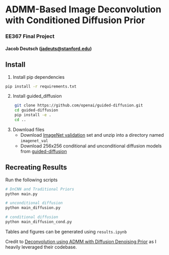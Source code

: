 # ADMM-Based Image Deconvolution with Conditioned Diffusion Prior
### EE367 Final Project
#### Jacob Deutsch (jadeuts@stanford.edu)

## Install

1. Install pip dependencies
```bash
pip install -r requirements.txt
```
2. Install guided_diffusion
```bash
    git clone https://github.com/openai/guided-diffusion.git
    cd guided-diffusion
    pip install -e .
    cd ..
```
3. Download files
    - Download [ImageNet validation](https://huggingface.co/datasets/imagenet-1k/tree/main/data) set and unzip into a directory named `imagenet_val`
    - Download 256x256 conditional and unconditional diffusion models from [guided-diffusion](https://github.com/openai/guided-diffusion/tree/main)

## Recreating Results
Run the following scripts
```bash
# DnCNN and Traditional Priors
python main.py

# unconditional diffusion
python main_diffusion.py

# conditional diffusion
python main_diffusion_cond.py
```
Tables and figures can be generated using `results.ipynb`

Credit to [Deconvolution using ADMM with Diffusion Denoising Prior](https://github.com/ZakariaPZ/ADMM-Deconvolution-with-Diffusion-Prior/tree/master) as I heavily leveraged their codebase.
